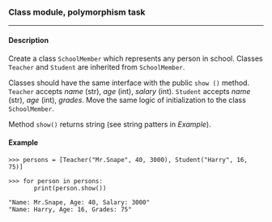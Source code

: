 ### Class module, polymorphism task
***
#### Description

Create a class `SchoolMember` which represents any person in school.
Classes `Teacher` and `Student` are inherited from `SchoolMember`. 

Classes should have the same interface with the public `show ()` method.
`Teacher` accepts *name* (str), *age* (int), *salary* (int).
`Student` accepts *name* (str), *age* (int), *grades*.
Move the same logic of initialization to the class `SchoolMember`.

Method `show()` returns string (see string patters in *Example*).


#### Example

    >>> persons = [Teacher("Mr.Snape", 40, 3000), Student("Harry", 16, 75)]

    >>> for person in persons:
           print(person.show())

    "Name: Mr.Snape, Age: 40, Salary: 3000"
    "Name: Harry, Age: 16, Grades: 75"
